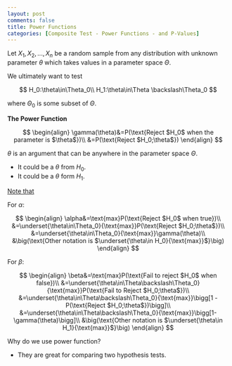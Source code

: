 ```yaml
---
layout: post
comments: false
title: Power Functions
categories: [Composite Test - Power Functions - and P-Values]
---
```


Let $X_1,X_2,...,X_n$ be a random sample from any distribution with unknown parameter $\theta$ which takes values in a parameter space $\Theta$.

We ultimately want to test

$$
  H_0:\theta\in\Theta_0\\
  H_1:\theta\in\Theta \backslash\Theta_0
$$

where $\Theta_0$ is some subset of $\Theta$.

**The Power Function**

$$
  \begin{align}
    \gamma(\theta)&=P(\text{Reject $H_0$ when the parameter is $\theta$})\\
    &=P(\text{Reject $H_0;\theta$})
  \end{align}
$$

$\theta$ is an argument that can be anywhere in the parameter space $\Theta$.

* It could be a $\theta$ from $H_0$.
* It could be a $\theta$ form $H_1$.

<u>Note that</u>

For $\alpha$:

$$
  \begin{align}
    \alpha&=\text{max}P(\text{Reject $H_0$ when true})\\
    &=\underset{\theta\in\Theta_0}{\text{max}}P(\text{Reject $H_0;\theta$})\\
    &=\underset{\theta\in\Theta_0}{\text{max}}\gamma(\theta)\\
    &\big(\text{Other notation is $\underset{\theta\in H_0}{\text{max}}$}\big)
  \end{align}
$$

For $\beta$:

$$
  \begin{align}
    \beta&=\text{max}P(\text{Fail to reject $H_0$ when false})\\
    &=\underset{\theta\in\Theta\backslash\Theta_0}{\text{max}}P(\text{Fail to Reject $H_0;\theta$})\\
    &=\underset{\theta\in\Theta\backslash\Theta_0}{\text{max}}\bigg[1 - P(\text{Reject $H_0;\theta$})\bigg]\\
    &=\underset{\theta\in\Theta\backslash\Theta_0}{\text{max}}\bigg[1-\gamma(\theta)\bigg]\\
    &\big(\text{Other notation is $\underset{\theta\in H_1}{\text{max}}$}\big)
  \end{align}
$$

Why do we use power function?

* They are great for comparing two hypothesis tests.